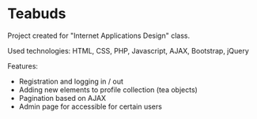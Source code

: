 # Teabuds
Project created for "Internet Applications Design" class.

Used technologies: HTML, CSS, PHP, Javascript, AJAX, Bootstrap, jQuery

Features:
- Registration and logging in / out
- Adding new elements to profile collection (tea objects)
- Pagination based on AJAX
- Admin page for accessible for certain users
